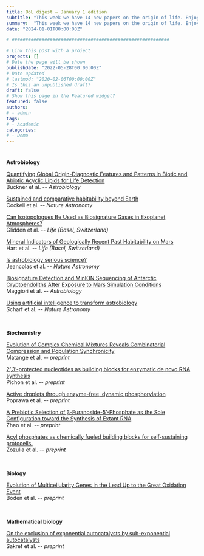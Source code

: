 ```yaml
---
title: OoL digest — January 1 edition
subtitle: "This week we have 14 new papers on the origin of life. Enjoy!"
summary:  "This week we have 14 new papers on the origin of life. Enjoy!"
date: "2024-01-01T00:00:00Z"

# ##########################################################

# Link this post with a project
projects: []
# Date the page will be shown
publishDate: "2022-05-28T00:00:00Z"
# Date updated
# lastmod: "2020-02-06T00:00:00Z"
# Is this an unpublished draft?
draft: false
# Show this page in the Featured widget?
featured: false
authors:
# - admin
tags:
# - Academic
categories:
# - Demo
---
```


# ##########################################################


**Astrobiology**

[Quantifying Global Origin-Diagnostic Features and Patterns in Biotic and Abiotic Acyclic Lipids for Life Detection](https://doi.org/10.1089/ast.2023.0012) <br> Buckner et al. -- *Astrobiology*

[Sustained and comparative habitability beyond Earth](https://doi.org/10.1038/s41550-023-02158-8) <br> Cockell et al. -- *Nature Astronomy*

[Can Isotopologues Be Used as Biosignature Gases in Exoplanet Atmospheres?](https://doi.org/10.3390/life13122325) <br> Glidden et al. -- *Life (Basel, Switzerland)*

[Mineral Indicators of Geologically Recent Past Habitability on Mars](https://doi.org/10.3390/life13122349) <br> Hart et al. -- *Life (Basel, Switzerland)*

[Is astrobiology serious science?](https://doi.org/10.1038/s41550-023-02165-9) <br> Jeancolas et al. -- *Nature Astronomy*

[Biosignature Detection and MinION Sequencing of Antarctic Cryptoendoliths After Exposure to Mars Simulation Conditions](https://doi.org/10.1089/ast.2023.0025) <br> Maggiori et al. -- *Astrobiology*

[Using artificial intelligence to transform astrobiology](https://doi.org/10.1038/s41550-023-02159-7) <br> Scharf et al. -- *Nature Astronomy*

<br>

**Biochemistry**

[Evolution of Complex Chemical Mixtures Reveals Combinatorial Compression and Population Synchronicity](https://doi.org/10.26434/chemrxiv-2022-s3cr2-v3) <br> Matange et al. -- *preprint*

[2’,3’-protected nucleotides as building blocks for enzymatic de novo RNA synthesis](https://doi.org/10.26434/chemrxiv-2023-7m13d) <br> Pichon et al. -- *preprint*

[Active droplets through enzyme-free, dynamic phosphorylation](https://doi.org/10.26434/chemrxiv-2023-sqvhq) <br> Poprawa et al. -- *preprint*

[A Prebiotic Selection of β-Furanoside-5’-Phosphate as the Sole Configuration toward the Synthesis of Extant RNA](https://doi.org/10.26434/chemrxiv-2023-vzfd6) <br> Zhao et al. -- *preprint*

[Acyl phosphates as chemically fueled building blocks for self-sustaining protocells.](https://doi.org/10.26434/chemrxiv-2023-fdkf2) <br> Zozulia et al. -- *preprint*

<br>

**Biology**

[Evolution of Multicellularity Genes in the Lead Up to the Great Oxidation Event](https://doi.org/10.1101/2023.12.23.573081) <br> Boden et al. -- *preprint*

<br>

**Mathematical biology**

[On the exclusion of exponential autocatalysts by sub-exponential autocatalysts](https://doi.org/10.48550/arXiv.2312.14489) <br> Sakref et al. -- *preprint*

<br>

